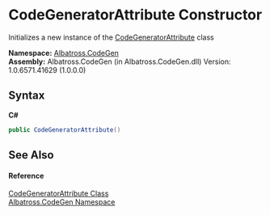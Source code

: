 # CodeGeneratorAttribute Constructor 
 

Initializes a new instance of the <a href="T_Albatross_CodeGen_CodeGeneratorAttribute.md">CodeGeneratorAttribute</a> class

**Namespace:**&nbsp;<a href="N_Albatross_CodeGen.md">Albatross.CodeGen</a><br />**Assembly:**&nbsp;Albatross.CodeGen (in Albatross.CodeGen.dll) Version: 1.0.6571.41629 (1.0.0.0)

## Syntax

**C#**<br />
``` C#
public CodeGeneratorAttribute()
```


## See Also


#### Reference
<a href="T_Albatross_CodeGen_CodeGeneratorAttribute.md">CodeGeneratorAttribute Class</a><br /><a href="N_Albatross_CodeGen.md">Albatross.CodeGen Namespace</a><br />